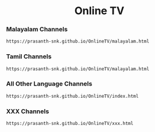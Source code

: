 
<h1 align="center"> Online TV </h1>

### Malayalam Channels
``` bash
https://prasanth-snk.github.io/OnlineTV/malayalam.html
```

### Tamil Channels
``` bash
https://prasanth-snk.github.io/OnlineTV/malayalam.html
```

### All Other Language Channels
``` bash
https://prasanth-snk.github.io/OnlineTV/index.html
```

### XXX Channels
``` bash
https://prasanth-snk.github.io/OnlineTV/xxx.html
```
